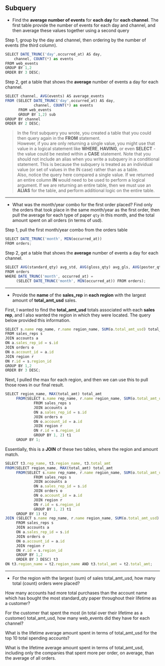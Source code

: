 ## Subquery

- Find the **average number of events** for **each day** for **each channel**. The first table provide the number of events for each day and channel, and then average these values together using a second query

Step 1, group by the day and channel, then ordering by the number of events (the third column).

```javascript
SELECT DATE_TRUNC('day',occurred_at) AS day,
	channel, COUNT(*) as events
FROM web_events
GROUP BY 1,2
ORDER BY 3 DESC;
```

Step 2, get a table that shows the **average** number of events a day for each channel.

```javascript
SELECT channel, AVG(events) AS average_events
FROM (SELECT DATE_TRUNC('day',occurred_at) AS day,
             channel, COUNT(*) as events
      FROM web_events 
      GROUP BY 1,2) sub
GROUP BY channel
ORDER BY 2 DESC;
```

> In the first subquery you wrote, you created a table that you could then query again in the **FROM** statement. \
However, if you are only returning a single value, you might use that value in a logical statement like **WHERE**, **HAVING**, or even **SELECT** - the value could be nested within a **CASE** statement. Note that you should not include an alias when you write a subquery in a conditional statement. This is because the subquery is treated as an individual value (or set of values in the IN case) rather than as a table.\
Also, notice the query here compared a single value. If we returned an entire column **IN** would need to be used to perform a logical argument. If we are returning an entire table, then we must use an **ALIAS** for the table, and perform additional logic on the entire table.

---

- What was the month/year combo for the first order placed? Find only the orders that took place in the same month/year as the first order, then pull the average for each type of paper `qty` in this month, and the total amount spent on all orders (in terms of usd).

Step 1, pull the first month/year combo from the orders table

```javascript
SELECT DATE_TRUNC('month', MIN(occurred_at)) 
FROM orders;
```
Step 2, get a table that shows the **average** number of events a day for each channel.

```javascript
SELECT AVG(standard_qty) avg_std, AVG(gloss_qty) avg_gls, AVG(poster_qty) avg_pst, SUM(total_amt_usd)
FROM orders
WHERE DATE_TRUNC('month', occurred_at) = 
     (SELECT DATE_TRUNC('month', MIN(occurred_at)) FROM orders);
```

---

- Provide the **name** of the **sales_rep** in **each region** with the largest amount of **total_amt_usd** sales.

First, I wanted to find the **total_amt_usd** totals associated with each **sales rep**, and I also wanted the region in which they were located. The query below provided this information.
```javascript
SELECT s.name rep_name, r.name region_name, SUM(o.total_amt_usd) total_amt
FROM sales_reps s
JOIN accounts a
ON a.sales_rep_id = s.id
JOIN orders o
ON o.account_id = a.id
JOIN region r
ON r.id = s.region_id
GROUP BY 1,2
ORDER BY 3 DESC;
```
Next, I pulled the max for each region, and then we can use this to pull those rows in our final result.
```javascript
SELECT region_name, MAX(total_amt) total_amt
     FROM(SELECT s.name rep_name, r.name region_name, SUM(o.total_amt_usd) total_amt
             FROM sales_reps s
             JOIN accounts a
             ON a.sales_rep_id = s.id
             JOIN orders o
             ON o.account_id = a.id
             JOIN region r
             ON r.id = s.region_id
             GROUP BY 1, 2) t1
     GROUP BY 1;
```
Essentially, this is a **JOIN** of these two tables, where the region and amount match.
```javascript
SELECT t3.rep_name, t3.region_name, t3.total_amt
FROM(SELECT region_name, MAX(total_amt) total_amt
     FROM(SELECT s.name rep_name, r.name region_name, SUM(o.total_amt_usd) total_amt
             FROM sales_reps s
             JOIN accounts a
             ON a.sales_rep_id = s.id
             JOIN orders o
             ON o.account_id = a.id
             JOIN region r
             ON r.id = s.region_id
             GROUP BY 1, 2) t1
     GROUP BY 1) t2
JOIN (SELECT s.name rep_name, r.name region_name, SUM(o.total_amt_usd) total_amt
     FROM sales_reps s
     JOIN accounts a
     ON a.sales_rep_id = s.id
     JOIN orders o
     ON o.account_id = a.id
     JOIN region r
     ON r.id = s.region_id
     GROUP BY 1,2
     ORDER BY 3 DESC) t3
ON t3.region_name = t2.region_name AND t3.total_amt = t2.total_amt;
```

---

- For the region with the largest (sum) of sales total_amt_usd, how many total (count) orders were placed?


How many accounts had more total purchases than the account name which has bought the most standard_qty paper throughout their lifetime as a customer?


For the customer that spent the most (in total over their lifetime as a customer) total_amt_usd, how many web_events did they have for each channel?


What is the lifetime average amount spent in terms of total_amt_usd for the top 10 total spending accounts?


What is the lifetime average amount spent in terms of total_amt_usd, including only the companies that spent more per order, on average, than the average of all orders.
